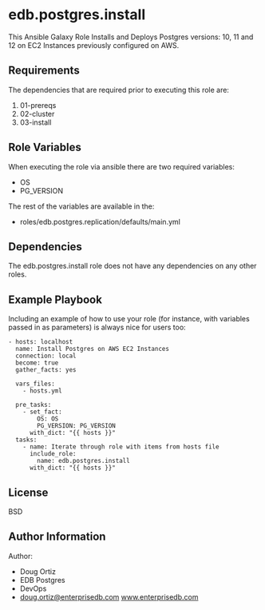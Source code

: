 edb.postgres.install
=========

This Ansible Galaxy Role Installs and Deploys Postgres versions: 10, 11 and 12 on EC2 Instances previously configured on AWS.

Requirements
------------

The dependencies that are required prior to executing this role are:

1. 01-prereqs
2. 02-cluster
3. 03-install

Role Variables
--------------

When executing the role via ansible there are two required variables:

* OS
* PG_VERSION

The rest of the variables are available in the:
* roles/edb.postgres.replication/defaults/main.yml

Dependencies
------------

The edb.postgres.install role does not have any dependencies on any other roles.

Example Playbook
----------------

Including an example of how to use your role (for instance, with variables passed in as parameters) is always nice for users too:



    - hosts: localhost
      name: Install Postgres on AWS EC2 Instances
      connection: local
      become: true
      gather_facts: yes

      vars_files:
        - hosts.yml

      pre_tasks:
        - set_fact:
            OS: OS
            PG_VERSION: PG_VERSION
          with_dict: "{{ hosts }}"
      tasks:
        - name: Iterate through role with items from hosts file
          include_role:
            name: edb.postgres.install
          with_dict: "{{ hosts }}"

License
-------

BSD

Author Information
------------------
Author: 
* Doug Ortiz
* EDB Postgres 
* DevOps 
* doug.ortiz@enterprisedb.com www.enterprisedb.com
